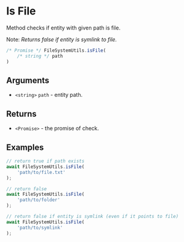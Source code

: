 Is File
=======

Method checks if entity with given path is file.

Note: *Returns false if entity is symlink to file.*

```js
/* Promise */ FileSystemUtils.isFile(
	/* string */ path
)
```


Arguments
---------

* `<string>` `path` - entity path.


Returns
-------

* `<Promise>` - the promise of check.


Examples
--------

```js
// return true if path exists
await FileSystemUtils.isFile(
	'path/to/file.txt'
);

// return false
await FileSystemUtils.isFile(
	'path/to/folder'
);

// return false if entity is symlink (even if it points to file)
await FileSystemUtils.isFile(
	'path/to/symlink'
);
```
